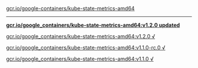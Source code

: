 [gcr.io/google-containers/kube-state-metrics-amd64](https://hub.docker.com/r/sqeven/kube-state-metrics-amd64/tags/) 

----
**[gcr.io/google_containers/kube-state-metrics-amd64:v1.2.0 updated](https://hub.docker.com/r/sqeven/kube-state-metrics-amd64/tags/)**

[gcr.io/google_containers/kube-state-metrics-amd64:v1.2.0 √](https://hub.docker.com/r/sqeven/kube-state-metrics-amd64/tags/)

[gcr.io/google_containers/kube-state-metrics-amd64:v1.1.0-rc.0 √](https://hub.docker.com/r/sqeven/kube-state-metrics-amd64/tags/)

[gcr.io/google_containers/kube-state-metrics-amd64:v1.1.0 √](https://hub.docker.com/r/sqeven/kube-state-metrics-amd64/tags/)

